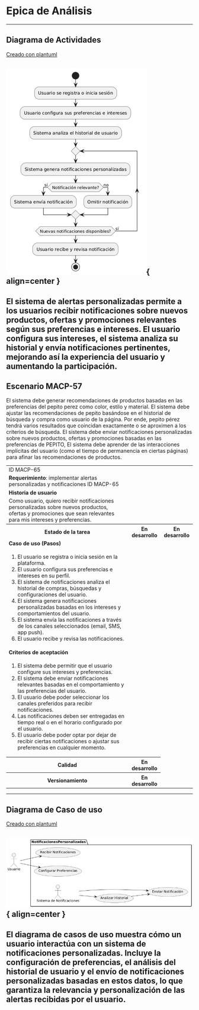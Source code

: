 # Epica de Análisis

------
## Diagrama de Actividades
[Creado con plantuml](https://plantuml.com/es/)

![Image title](./assets/DIAGRAMADEACTIVIDADES/MACP-65.png){ align=center }
---
El sistema de alertas personalizadas permite a los usuarios recibir notificaciones sobre nuevos productos, ofertas y promociones relevantes según sus preferencias e intereses. El usuario configura sus intereses, el sistema analiza su historial y envía notificaciones pertinentes, mejorando así la experiencia del usuario y aumentando la participación.
---

###
###

## Escenario MACP-57
El sistema debe generar recomendaciones de productos basadas en las preferencias del pepito perez como color, estilo y material. El sistema debe ajustar las recomendaciones de pepito  basándose en el historial de búsqueda y compra como usuario de la página. Por ende, pepito pérez tendrá varios resultados que coincidan exactamente o se aproximen a los criterios de búsqueda.  El sistema debe enviar notificaciones personalizadas sobre nuevos productos, ofertas y promociones basadas en las preferencias de PEPITO, El sistema debe aprender de las interacciones implícitas del usuario (como el tiempo de permanencia en ciertas páginas) para afinar las recomendaciones de productos.

<table id="customers">
  <tr class="idtext principal">
    <td>ID MACP-65</td>
  </tr>
  <tr class="single text">
    <td><strong>Requerimiento</strong>: implementar alertas personalizadas y notificaciones ID MACP-65</td>
  </tr>
  <tr class="single gray">
    <td><strong>Historia de usuario</strong></td>
  </tr>
  <tr class="single text">
    <td>Como usuario, quiero recibir notificaciones personalizadas sobre nuevos productos, ofertas y promociones que sean relevantes para mis intereses y preferencias.</td>
  </tr>
  <tr class="duo">
    <th class="gray"><strong>Estado de la tarea</strong></th>
    <th>En desarrollo</th>
    <th>En desarrollo</th>
  </tr>
  <tr class="single gray">
    <td><strong>Caso de uso (Pasos)</strong></td>
  </tr>
  <tr class="single text">
    <td>
        <ol>
            <li>El usuario se registra o inicia sesión en la plataforma.</li>
            <li>El usuario configura sus preferencias e intereses en su perfil.</li>
            <li>El sistema de notificaciones analiza el historial de compras, búsquedas y configuraciones del usuario.</li>
            <li>El sistema genera notificaciones personalizadas basadas en los intereses y comportamientos del usuario.</li>
            <li>El sistema envía las notificaciones a través de los canales seleccionados (email, SMS, app push).</li>
            <li>El usuario recibe y revisa las notificaciones.</li>           
        </ol>
    </td>
  </tr>
  <tr class="single gray">
    <td><strong>Criterios de aceptación</strong></td>
  </tr>
  <tr class="single text">
    <td>
        <ol>
            <li>El sistema debe permitir que el usuario configure sus intereses y preferencias.</li>
            <li>El sistema debe enviar notificaciones relevantes basadas en el comportamiento y las preferencias del usuario.</li>
            <li>El usuario debe poder seleccionar los canales preferidos para recibir notificaciones.</li>
            <li>Las notificaciones deben ser entregadas en tiempo real o en el horario configurado por el usuario.</li>
            <li>El usuario debe poder optar por dejar de recibir ciertas notificaciones o ajustar sus preferencias en cualquier momento.</li>                           
        </ol>
    </td>
  </tr>
 <tr class="duo">
    <th class="gray"><strong>Calidad</strong></th>
    <th>En desarrollo</th>
  </tr>
  <tr class="duo">
    <th class="gray"><strong>Versionamiento</strong></th>
    <th>En desarrollo</th>
  </tr>
</table>



---
## Diagrama de Caso de uso
[Creado con plantuml](https://plantuml.com/es/)

![Image title](./assets/DIAGRADEUSOS/MACP-65.png){ align=center }
---
El diagrama de casos de uso muestra cómo un usuario interactúa con un sistema de notificaciones personalizadas. Incluye la configuración de preferencias, el análisis del historial de usuario y el envío de notificaciones personalizadas basadas en estos datos, lo que garantiza la relevancia y personalización de las alertas recibidas por el usuario.
---
